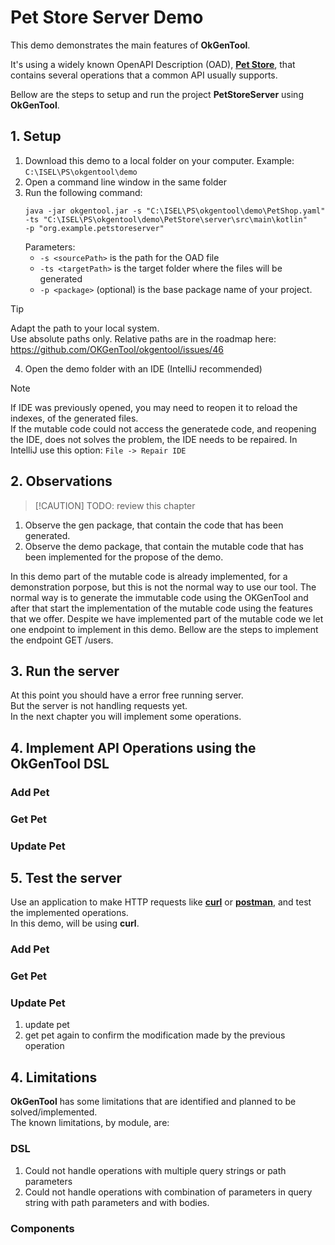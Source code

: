 # Pet Store Server Demo

This demo demonstrates the main features of **OkGenTool**.  

It's using a widely known OpenAPI Description (OAD), **[Pet Store](https://github.com/OAI/OpenAPI-Specification/blob/main/examples/v3.0/petstore.yaml)**, that contains several operations that a common API usually supports.

Bellow are the steps to setup and run the project **PetStoreServer** using **OkGenTool**.

## 1. Setup
1. Download this demo to a local folder on your computer. Example: `C:\ISEL\PS\okgentool\demo`  
1. Open a command line window in the same folder
1. Run the following command:
    ```
    java -jar okgentool.jar -s "C:\ISEL\PS\okgentool\demo\PetShop.yaml"
    -ts "C:\ISEL\PS\okgentool\demo\PetStore\server\src\main\kotlin"
    -p "org.example.petstoreserver"
    ```
    Parameters:
    - `-s <sourcePath>` is the path for the OAD file
    - `-ts <targetPath>` is the target folder where the files will be generated
    - `-p <package>` (optional) is the base package name of your project.

>[!TIP]
 Adapt the path to your local system.  
 Use absolute paths only. Relative paths are in the roadmap here: https://github.com/OKGenTool/okgentool/issues/46
    

4. Open the demo folder with an IDE (IntelliJ recommended)  
>[!NOTE]
If IDE was previously opened, you may need to reopen it to reload the indexes, of the generated files.  
If the mutable code could not access the generatede code, and reopening the IDE, does not solves the problem, the IDE needs to be repaired. In IntelliJ use this option:  `File -> Repair IDE`

## 2. Observations
>[!CAUTION] TODO: review this chapter
1. Observe the gen package, that contain the code that has been generated.
1. Observe the demo package, that contain the mutable code that has been implemented
for the propose of the demo.


In this demo part of the mutable code is already implemented, for a demonstration porpose,
but this is not the normal way to use our tool. The normal way is to generate the immutable
code using the OKGenTool and after that start the implementation of the mutable code using
the features that we offer. Despite we have implemented part of the mutable code we let one
endpoint to implement in this demo. Bellow are the steps to implement the endpoint GET
/users.

## 3. Run the server
At this point you should have a error free running server.  
But the server is not handling requests yet.  
In the next chapter you will implement some operations.

## 4. Implement API Operations using the OkGenTool DSL
### Add Pet
### Get Pet
### Update Pet

## 5. Test the server
Use an application to make HTTP requests like [**curl**](https://curl.se/) or [**postman**](https://www.postman.com/), and test the implemented operations.  
In this demo, will be using **curl**.

### Add Pet
### Get Pet
### Update Pet
1. update pet
2. get pet again to confirm the modification made by the previous operation


## 4. Limitations
**OkGenTool** has some limitations that are identified and planned to be solved/implemented.  
The known limitations, by module,  are:
### DSL
1. Could not handle operations with multiple query strings or path parameters
2. Could not handle operations with combination of parameters in query string with path parameters and with bodies.

### Components